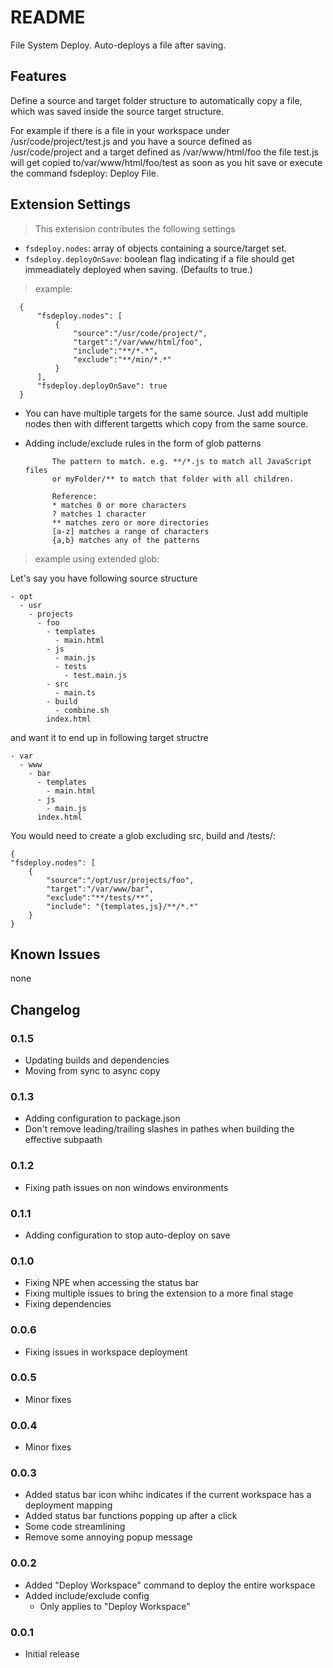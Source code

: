 # README

File System Deploy. Auto-deploys a file after saving.

## Features
Define a source and target folder structure to automatically copy a file, which was saved inside the source target structure.

For example if there is a file in your workspace under /usr/code/project/test.js and you have a source defined as /usr/code/project and a target defined as /var/www/html/foo the file test.js will get copied to/var/www/html/foo/test as soon as you hit save or execute the command fsdeploy: Deploy File.



## Extension Settings
> This extension contributes the following settings

* `fsdeploy.nodes`: array of objects containing a source/target set.
* `fsdeploy.deployOnSave`: boolean flag indicating if a file should get immeadiately deployed when saving. (Defaults to true.)

> example:

      {
          "fsdeploy.nodes": [
              {
                  "source":"/usr/code/project/",
                  "target":"/var/www/html/foo",
                  "include":"**/*.*",
                  "exclude":"**/min/*.*"
              }
          ],
          "fsdeploy.deployOnSave": true
      }

- You can have multiple targets for the same source. 
  Just add multiple nodes then with different targetts which copy from the same source.
- Adding include/exclude rules in the form of glob patterns


            The pattern to match. e.g. **/*.js to match all JavaScript files 
            or myFolder/** to match that folder with all children.

            Reference:
            * matches 0 or more characters
            ? matches 1 character
            ** matches zero or more directories
            [a-z] matches a range of characters
            {a,b} matches any of the patterns


> example using extended glob:

Let's say you have following source structure
```
- opt
  - usr
    - projects
      - foo
        - templates
          - main.html
        - js
          - main.js
          - tests
            - test.main.js
        - src
          - main.ts
        - build
          - combine.sh
        index.html
```

and want it to end up in following target structre
```
- var
  - www
    - bar
      - templates
        - main.html
      - js
        - main.js
      index.html
```

You would need to create a glob excluding src, build and /tests/:

    {
    "fsdeploy.nodes": [
        {
            "source":"/opt/usr/projects/foo",
            "target":"/var/www/bar",
            "exclude":"**/tests/**",
            "include": "{templates,js}/**/*.*"
        }
    }

## Known Issues
none

## Changelog

### 0.1.5
- Updating builds and dependencies
- Moving from sync to async copy

### 0.1.3
- Adding configuration to package.json
- Don't remove leading/trailing slashes in pathes when building the effective subpaath

### 0.1.2
- Fixing path issues on non windows environments

### 0.1.1
- Adding configuration to stop auto-deploy on save

### 0.1.0
- Fixing NPE when accessing the status bar
- Fixing multiple issues to bring the extension to a more final stage
- Fixing dependencies

### 0.0.6
- Fixing issues in workspace deployment

### 0.0.5
- Minor fixes

### 0.0.4
- Minor fixes

### 0.0.3

- Added status bar icon whihc indicates if the current workspace has a deployment mapping
- Added status bar functions popping up after a click
- Some code streamlining
- Remove some annoying popup message

### 0.0.2

- Added "Deploy Workspace" command to deploy the entire workspace
- Added include/exclude config
  - Only applies to "Deploy Workspace"

### 0.0.1

- Initial release